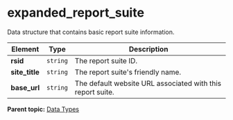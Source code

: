 # expanded_report_suite

Data structure that contains basic report suite information.

|Element|Type|Description|
|-------|----|-----------|
|**rsid** |`string` | The report suite ID. |
|**site_title** |`string` | The report suite's friendly name. |
|**base_url** |`string` | The default website URL associated with this report suite. |

**Parent topic:** [Data Types](../data_types/c_datatypes.md)

